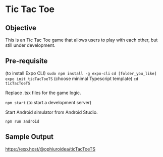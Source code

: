 #  Tic Tac Toe

## Objective

This is an Tic Tac Toe game that allows users to play with each other, but still under development.

## Pre-requisite


(to install Expo CLI)
`sudo npm install -g expo-cli`
`cd [folder_you_like]`
`expo init ticTacToeTS` (choose minimal Typescript template)
`cd ticTacToeTS`

Replace .tsx files for the game logic.

`npm start` (to start a development server)

Start Android simulator from Android Studio.

`npm run android`

## Sample Output

https://exp.host/@ophiuroidea/ticTacToeTS
